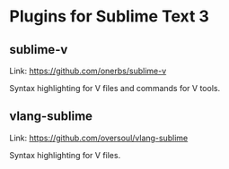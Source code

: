 # Plugins for Sublime Text 3

## sublime-v

Link: https://github.com/onerbs/sublime-v

Syntax highlighting for V files and commands for V tools.

## vlang-sublime

Link: https://github.com/oversoul/vlang-sublime

Syntax highlighting for V files.
